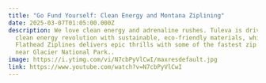 ```yaml
---
title: "Go Fund Yourself: Clean Energy and Montana Ziplining"
date: 2025-03-07T01:05:00.000Z
description: We love clean energy and adrenaline rushes. Tuleva is driving the
  clean energy revolution with sustainable, eco-friendly materials, while
  Flathead Ziplines delivers epic thrills with some of the fastest zip lines
  near Glacier National Park..
image: https://i.ytimg.com/vi/N7cbPyVlCwI/maxresdefault.jpg
link: https://www.youtube.com/watch?v=N7cbPyVlCwI
---
```


